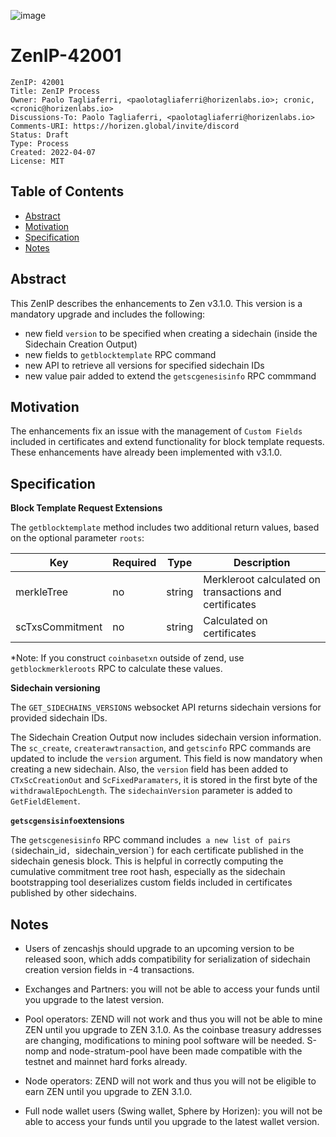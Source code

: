 ![image](ZenIP-42001/ZenIP-42000-1.png)

# ZenIP-42001

    ZenIP: 42001
    Title: ZenIP Process
    Owner: Paolo Tagliaferri, <paolotagliaferri@horizenlabs.io>; cronic, <cronic@horizenlabs.io>
    Discussions-To: Paolo Tagliaferri, <paolotagliaferri@horizenlabs.io>
    Comments-URI: https://horizen.global/invite/discord
    Status: Draft 
    Type: Process
    Created: 2022-04-07
    License: MIT

## Table of Contents

<!--ts-->

- [Abstract](#abstract)
- [Motivation](#motivation)
- [Specification](#specification)
- [Notes](#Notes)

## Abstract

This ZenIP describes the enhancements to Zen v3.1.0. This version is a mandatory upgrade and includes the following:
* new field `version` to be specified when creating a sidechain (inside the Sidechain Creation Output)
* new fields to `getblocktemplate` RPC command
* new API to retrieve all versions for specified sidechain IDs
* new value pair added to extend the `getscgenesisinfo` RPC commmand


## Motivation

The enhancements fix an issue with the management of `Custom Fields` included in certificates and extend functionality for block template requests. These enhancements have already been implemented with v3.1.0.

## Specification

**Block Template Request Extensions**

The `getblocktemplate` method includes two additional return values, based on the optional parameter `roots`:
 
| Key | Required | Type | Description |
|---|---|---|---|
| merkleTree | no  | string  | Merkleroot calculated on transactions and certificates |
| scTxsCommitment | no | string | Calculated on certificates |

*Note: If you construct `coinbasetxn` outside of zend, use `getblockmerkleroots` RPC to calculate these values.

**Sidechain versioning**

The `GET_SIDECHAINS_VERSIONS` websocket API returns sidechain versions for provided sidechain IDs.

The Sidechain Creation Output now includes sidechain version information. The `sc_create`, `createrawtransaction`, and `getscinfo` RPC commands are updated to include the `version` argument. This field is now mandatory when creating a new sidechain. Also, the `version` field has been added to `CTxScCreationOut` and `ScFixedParamaters`, it is stored in the first byte of the `withdrawalEpochLength`. The `sidechainVersion` parameter is added to `GetFieldElement`.

**`getscgensisinfo`extensions**

The `getscgenesisinfo` RPC command includes` a new list of pairs (`sidechain_id`, `sidechain_version`) for each certificate published in the sidechain genesis block.
This is helpful in correctly computing the cumulative commitment tree root hash, especially as the sidechain bootstrapping tool deserializes custom fields included in certificates published by other sidechains.

## Notes

* Users of zencashjs should upgrade to an upcoming version to be released soon, which adds compatibility for serialization of sidechain creation version fields in -4 transactions.

* Exchanges and Partners: you will not be able to access your funds until you upgrade to the latest version.

* Pool operators: ZEND will not work and thus you will not be able to mine ZEN until you upgrade to ZEN 3.1.0. As the coinbase treasury addresses are changing, modifications to mining pool software will be needed. S-nomp and node-stratum-pool have been made compatible with the testnet and mainnet hard forks already.

* Node operators: ZEND will not work and thus you will not be eligible to earn ZEN until you upgrade to ZEN 3.1.0.

* Full node wallet users (Swing wallet, Sphere by Horizen): you will not be able to access your funds until you upgrade to the latest wallet version.

